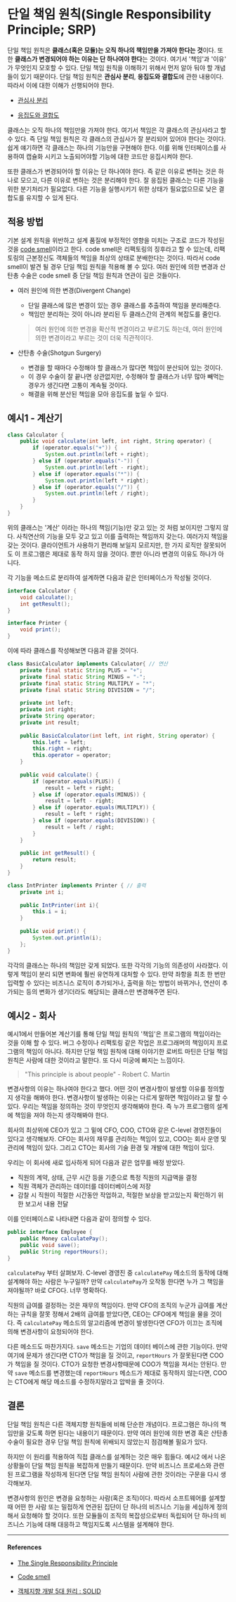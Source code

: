 # 단일 책임 원칙(Single Responsibility Principle; SRP)

단일 책임 원칙은 **클래스(혹은 모듈)는 오직 하나의 책임만을 가져야 한다는 것**이다. 또한 **클래스가 변경되어야 하는 이유는 단 하나여야 한다**는 것이다. 여기서 '책임'과 '이유' 가 무엇인지 모호할 수 있다. 단일 책임 원칙을 이해하기 위해서 먼저 알아 둬야 할 개념들이 있기 때문이다. 단일 책임 원칙은 **관심사 분리**, **응집도와 결합도**에 관한 내용이다. 따라서 이에 대한 이해가 선행되어야 한다.

- [관심사 분리](soc.md)

- [응집도와 결합도](cohension&coupling.md)

클래스는 오직 하나의 책임만을 가져야 한다. 여기서 책임은 각 클래스의 관심사라고 할 수 있다. 즉 단일 책임 원칙은 각 클래스의 관심사가 잘 분리되어 있어야 한다는 것이다. 쉽게 얘기하면 각 클래스는 하나의 기능만을 구현해야 한다. 이를 위해 인터페이스를 사용하여 캡슐화 시키고 노출되어야할 기능에 대한 코드만 응집시켜야 한다.

또한 클래스가 변경되어야 할 이유는 단 하나여야 한다. 즉 같은 이유로 변하는 것은 하나로 모으고, 다른 이유로 변하는 것은 분리해야 한다. 잘 응집된 클래스는 다른 기능을 위한 분기처리가 필요없다. 다른 기능을 실행시키기 위한 상태가 필요없으므로 낮은 결합도를 유지할 수 있게 된다.

## 적용 방법

기본 설계 원칙을 위반하고 설계 품질에 부정적인 영향을 미치는 구조로 코드가 작성된 것을 [code smell](https://en.wikipedia.org/wiki/Code_smell)이라고 한다. code smell은 리팩토링의 징후라고 할 수 있는데, 리팩토링의 근본정신도 객체들의 책임을 최상의 상태로 분배한다는 것이다. 따라서 code smell이 발견 될 경우 단일 책임 원칙을 적용해 볼 수 있다. 여러 원인에 의한 변경과 산탄총 수술은 code smell 중 단일 책임 원칙과 연관이 깊은 것들이다.

- 여러 원인에 의한 변경(Divergent Change)
  - 단일 클래스에 많은 변경이 있는 경우 클래스를 추출하여 책임을 분리해준다.
  - 책임만 분리하는 것이 아니라 분리된 두 클래스간의 관계의 복잡도를 줄인다.

  > 여러 원인에 의한 변경을 확산적 변경이라고 부르기도 하는데, 여러 원인에 의한 변경이라고 부르는 것이 더욱 직관적이다.

- 산탄총 수술(Shotgun Surgery)
  - 변경을 할 때마다 수정해야 할 클래스가 많다면 책임이 분산되어 있는 것이다.
  - 이 경우 수술이 잘 끝나면 상관없지만, 수정해야 할 클래스가 너무 많아 빼먹는 경우가 생긴다면 고통이 계속될 것이다.
  - 해결을 위해 분산된 책임을 모아 응집도를 높일 수 있다.

## 예시1 - 계산기

```java
class Calculator {
    public void calculate(int left, int right, String operator) {
        if (operator.equals("+")) {
            System.out.println(left + right);
        } else if (operator.equals("-")) {
            System.out.println(left - right);
        } else if (operator.equals("*")) {
            System.out.println(left * right);
        } else if (operator.equals("/")) {
            System.out.println(left / right);
        }
    }
}
```

위의 클래스는 '계산' 이라는 하나의 책임(기능)만 갖고 있는 것 처럼 보이지만 그렇지 않다. 사칙연산의 기능을 모두 갖고 있고 이를 출력하는 책임까지 갖는다. 여러가지 책임을 갖는 것이다. 클라이언트가 사용하기 편리해 보일지 모르지만, 한 가지 로직만 잘못되어도 이 프로그램은 제대로 동작 하지 않을 것이다. 뿐만 아니라 변경의 이유도 하나가 아니다.

각 기능을 메소드로 분리하여 설계하면 다음과 같은 인터페이스가 작성될 것이다.

```java
interface Calculator {
    void calculate();
    int getResult();
}

interface Printer {
    void print();
}
```

이에 따라 클래스를 작성해보면 다음과 같을 것이다.

```java
class BasicCalculator implements Calculator{ // 연산
    private final static String PLUS = "+";
    private final static String MINUS = "-";
    private final static String MULTIPLY = "*";
    private final static String DIVISION = "/";
    
    private int left;
    private int right;
    private String operator;
    private int result;
    
    public BasicCalculator(int left, int right, String operator) {
        this.left = left;
        this.right = right;
        this.operator = operator;
    }
    
    public void calculate() {
        if (operator.equals(PLUS)) {
            result = left + right;
        } else if (operator.equals(MINUS)) {
            result = left - right;
        } else if (operator.equals(MULTIPLY)) {
            result = left * right;
        } else if (operator.equals(DIVISION)) {
            result = left / right;
        }
    }
    
    public int getResult() {
        return result;
    }
}

class IntPrinter implements Printer { // 출력
    private int i;
    
    public IntPrinter(int i){
        this.i = i;
    }
    
    public void print() {
        System.out.println(i);
    };
}
```

각각의 클래스는 하나의 책임만 갖게 되었다. 또한 각각의 기능의 의존성이 사라졌다. 이렇게 책임이 분리 되면 변화에 훨씬 유연하게 대처할 수 있다. 만약 좌항을 최초 한 번만 입력할 수 있다는 비즈니스 로직이 추가되거나, 출력을 하는 방법이 바뀌거나, 연산이 추가되는 등의 변화가 생기더라도 해당되는 클래스만 변경해주면 된다. 

## 예시2 - 회사

예시1에서 만들어본 계산기를 통해 단일 책임 원칙의 '책임'은 프로그램의 책임이라는 것을 이해 할 수 있다. 버그 수정이나 리팩토링 같은 작업은 프로그래머의 책임이지 프로그램의 책임이 아니다. 하지만 단일 책임 원칙에 대해 이야기한 로버트 마틴은 단일 책임 원칙은 사람에 대한 것이라고 말한다.  또 다시 미궁에 빠지는 느낌이다.

> "This principle is about people" - Robert C. Martin

변경사항의 이유는 하나여야 한다고 했다. 어떤 것이 변경사항이 발생할 이유를 정의할지 생각을 해봐야 한다. 변경사항이 발생하는 이유는 다르게 말하면 책임이라고 말 할 수 있다. 우리는 책임을 정의하는 것이 무엇인지 생각해봐야 한다. 즉 누가 프로그램의 설계에 책임을 져야 하는지 생각해봐야 한다.

회사의 최상위에 CEO가 있고 그 밑에 CFO, COO, CTO와 같은 C-level 경영진들이 있다고 생각해보자. CFO는 회사의 재무를 관리하는 책임이 있고, COO는 회사 운영 및 관리에 책임이 있다. 그리고 CTO는 회사의 기술 환경 및 개발에 대한 책임이 있다.

우리는 이 회사에 새로 입사하게 되어 다음과 같은 업무를 배정 받았다.

- 직원의 계약, 상태, 근무 시간 등을 기준으로 특정 직원의 지급액을 결정
- 직원 객체가 관리하는 데이터를 데이터베이스에 저장
- 감찰 시 직원이 적절한 시간동안 작업하고, 적절한 보상을 받고있는지 확인하기 위한 보고서 내용 전달

이를 인터페이스로 나타내면 다음과 같이 정의할 수 있다.

```java
public interface Employee {
    public Money calculatePay();
    public void save();
    public String reportHours();
}
```

`calculatePay` 부터 살펴보자. C-level 경영진 중 `calculatePay` 메소드의 동작에 대해 설계해야 하는 사람은 누구일까? 만약 `calculatePay`가 오작동 한다면 누가 그 책임을 져야될까? 바로 CFO다. 너무 명확하다.

직원의 급여를 결정하는 것은 재무의 책임이다. 만약 CFO의 조직의 누군가 급여를 계산하는 규칙을 잘못 정해서 2배의 급여를 받았다면, CEO는 CFO에게 책임을 물을 것이다. 즉 `calculatePay` 메소드의 알고리즘에 변경이 발생한다면 CFO가 이끄는 조직에 의해 변경사항이 요청되어야 한다.

다른 메소드도 마찬가지다. `save` 메소드는 기업의 데이터 베이스에 관한 기능이다. 만약 여기에 문제가 생긴다면 CTO가 책임을 질 것이고, `reportHours` 가 잘못된다면 COO가 책임을 질 것이다. CTO가 요청한 변경사항때문에 COO가 책임을 져서는 안된다. 만약 `save` 메소드를 변경했는데 `reportHours` 메소드가 제대로 동작하지 않는다면, COO는 CTO에게 해당 메소드를 수정하지말라고 압박을 줄 것이다.

## 결론

단일 책임 원칙은 다른 객체지향 원칙들에 비해 단순한 개념이다. 프로그램은 하나의 책임만을 갖도록 하면 된다는 내용이기 때문이다. 만약 여러 원인에 의한 변경 혹은 산탄총 수술이 필요한 경우 단일 책임 원칙에 위배되지 않았는지 점검해볼 필요가 있다.

하지만 이 원리를 적용하여 직접 클래스를 설계하는 것은 매우 힘들다. 예시2 에서 나온 상황들이 단일 책임 원칙을 복잡하게 만들기 때문이다. 만약 비즈니스 프로세스와 관련된 프로그램을 작성하게 된다면 단일 책임 원칙이 사람에 관한 것이라는 구문을 다시 생각해보자. 

변경사항의 원인은 변경을 요청하는 사람(혹은 조직)이다. 따라서 소프트웨어를 설계할때 어떤 한 사람 또는 밀접하게 연관된 집단이 단 하나의 비즈니스 기능을 세심하게 정의해서 요청해야 할 것이다. 또한 모듈들이 조직의 복잡성으로부터 독립되어 단 하나의 비즈니스 기능에 대해 대응하고 책임지도록 시스템을 설계해야 한다.



---

#### References

- [The Single Responsibility Principle](https://blog.cleancoder.com/uncle-bob/2014/05/08/SingleReponsibilityPrinciple.html)

- [Code smell](https://en.wikipedia.org/wiki/Code_smell)
- [객체지향 개발 5대 원리 : SOLID](http://www.nextree.co.kr/p6960/)
